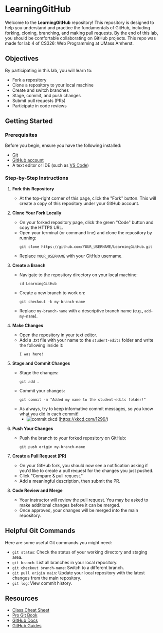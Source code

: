 # LearningGitHub

Welcome to the **LearningGitHub** repository! This repository is designed to help you understand and practice the fundamentals of GitHub, including forking, cloning, branching, and making pull requests. By the end of this lab, you should be comfortable collaborating on GitHub projects. This repo was made for lab 4 of CS326: Web Programming at UMass Amherst.

## Objectives

By participating in this lab, you will learn to:
- Fork a repository
- Clone a repository to your local machine
- Create and switch branches
- Stage, commit, and push changes
- Submit pull requests (PRs)
- Participate in code reviews

## Getting Started

### Prerequisites
Before you begin, ensure you have the following installed:
- [Git](https://git-scm.com/downloads)
- [GitHub account](https://github.com/join)
- A text editor or IDE (such as [VS Code](https://code.visualstudio.com/))

### Step-by-Step Instructions

1. **Fork this Repository**
   - At the top-right corner of this page, click the "Fork" button. This will create a copy of this repository under your GitHub account.

2. **Clone Your Fork Locally**
   - On your forked repository page, click the green "Code" button and copy the HTTPS URL.
   - Open your terminal (or command line) and clone the repository by running:
     ```
     git clone https://github.com/YOUR_USERNAME/LearningGitHub.git
     ```
   - Replace `YOUR_USERNAME` with your GitHub username.

3. **Create a Branch**
   - Navigate to the repository directory on your local machine:
     ```
     cd LearningGitHub
     ```
   - Create a new branch to work on:
     ```
     git checkout -b my-branch-name
     ```
   - Replace `my-branch-name` with a descriptive branch name (e.g., `add-my-name`).

4. **Make Changes**
   - Open the repository in your text editor.
   - Add a .txt file with your name to the `student-edits` folder and write the following inside it:
     ```
     I was here!
     ```

5. **Stage and Commit Changes**
   - Stage the changes:
     ```
     git add .
     ```
   - Commit your changes:
     ```
     git commit -m "Added my name to the student-edits folder!"
     ```
   - As always, try to keep informative commit messages, so you know what you did in each commit!
     - ![commit xkcd](https://imgs.xkcd.com/comics/git_commit_2x.png) (https://xkcd.com/1296/)

6. **Push Your Changes**
   - Push the branch to your forked repository on GitHub:
     ```
     git push origin my-branch-name
     ```

7. **Create a Pull Request (PR)**
   - On your GitHub fork, you should now see a notification asking if you'd like to create a pull request for the changes you just pushed. 
   - Click "Compare & pull request."
   - Add a meaningful description, then submit the PR.

8. **Code Review and Merge**
   - Your instructor will review the pull request. You may be asked to make additional changes before it can be merged.
   - Once approved, your changes will be merged into the main repository.

## Helpful Git Commands

Here are some useful Git commands you might need:

- `git status`: Check the status of your working directory and staging area.
- `git branch`: List all branches in your local repository.
- `git checkout branch-name`: Switch to a different branch.
- `git pull origin main`: Update your local repository with the latest changes from the main repository.
- `git log`: View commit history.

## Resources
- [Class Cheat Sheet](https://docs.google.com/document/d/1JdusFWUcK-ikh_tf0qPjc08eYCMTcU96n8E2toFvIto/edit?usp=sharing)
- [Pro Git Book](https://git-scm.com/book/en/v2)
- [GitHub Docs](https://docs.github.com/en)
- [GitHub Guides](https://guides.github.com/)

